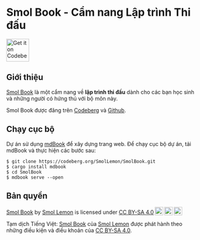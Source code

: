 # Smol Book - Cẩm nang Lập trình Thi đấu

<a href="https://codeberg.org/SmolLemon/SmolBook">
    <img alt="Get it on Codeberg" src="https://get-it-on.codeberg.org/get-it-on-blue-on-white.png" height="60">
</a>

## Giới thiệu

[Smol Book](https://smollemon.codeberg.page/SmolBook/) là một cẩm nang về **lập trình thi đấu** dành cho các bạn học sinh và những người có hứng thú với bộ môn này.

Smol Book được đăng trên [Codeberg](https://smollemon.codeberg.page/SmolBook/) và [Github](https://smollemon.github.io/SmolBook/).

## Chạy cục bộ

Dự án sử dụng [mdBook](https://rust-lang.github.io/mdBook/) để xây dựng trang web. Để chạy cục bộ dự án, tải mdBook và thực hiện các bước sau:

```shell
$ git clone https://codeberg.org/SmolLemon/SmolBook.git
$ cargo install mdbook
$ cd SmolBook 
$ mdbook serve --open
```

## Bản quyền 

<p xmlns:cc="http://creativecommons.org/ns#" xmlns:dct="http://purl.org/dc/terms/"><a property="dct:title" rel="cc:attributionURL" href="https://smollemon.codeberg.page/SmolBook/">Smol Book</a> by <a rel="cc:attributionURL dct:creator" property="cc:attributionName" href="https://codeberg.org/SmolLemon">Smol Lemon</a> is licensed under <a href="https://creativecommons.org/licenses/by-sa/4.0/?ref=chooser-v1" target="_blank" rel="license noopener noreferrer" style="display:inline-block;">CC BY-SA 4.0<img style="height:22px!important;margin-left:3px;vertical-align:text-bottom;" src="https://mirrors.creativecommons.org/presskit/icons/cc.svg?ref=chooser-v1" alt=""><img style="height:22px!important;margin-left:3px;vertical-align:text-bottom;" src="https://mirrors.creativecommons.org/presskit/icons/by.svg?ref=chooser-v1" alt=""><img style="height:22px!important;margin-left:3px;vertical-align:text-bottom;" src="https://mirrors.creativecommons.org/presskit/icons/sa.svg?ref=chooser-v1" alt=""></a></p> 

Tạm dịch Tiếng Việt: [Smol Book](https://codeberg.org/SmolLemon/SmolBook) của [Smol Lemon](https://codeberg.org/SmolLemon) được phát hành theo những điều kiện và điều khoản của [CC BY-SA 4.0](https://creativecommons.org/licenses/by-sa/4.0/).